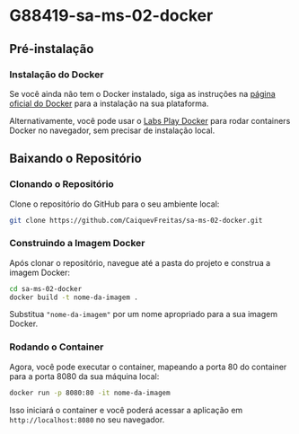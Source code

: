 
# G88419-sa-ms-02-docker

## Pré-instalação

### Instalação do Docker

Se você ainda não tem o Docker instalado, siga as instruções na [página oficial do Docker](https://docs.docker.com/get-docker/) para a instalação na sua plataforma.

Alternativamente, você pode usar o [Labs Play Docker](https://labs.play-with-docker.com/) para rodar containers Docker no navegador, sem precisar de instalação local.

## Baixando o Repositório

### Clonando o Repositório

Clone o repositório do GitHub para o seu ambiente local:

```bash
git clone https://github.com/CaiquevFreitas/sa-ms-02-docker.git
```

### Construindo a Imagem Docker

Após clonar o repositório, navegue até a pasta do projeto e construa a imagem Docker:

```bash
cd sa-ms-02-docker
docker build -t nome-da-imagem .
```

Substitua `"nome-da-imagem"` por um nome apropriado para a sua imagem Docker.

### Rodando o Container

Agora, você pode executar o container, mapeando a porta 80 do container para a porta 8080 da sua máquina local:

```bash
docker run -p 8080:80 -it nome-da-imagem
```

Isso iniciará o container e você poderá acessar a aplicação em `http://localhost:8080` no seu navegador.
